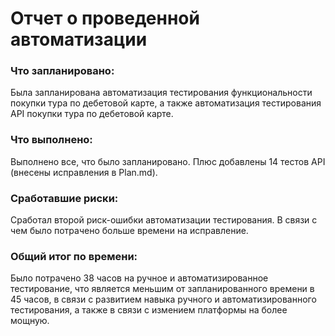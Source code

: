 # Отчет о проведенной автоматизации
### Что запланировано:

Была запланирована автоматизация тестирования функциональности покупки тура по дебетовой карте, а также автоматизация тестирования API покупки тура по дебетовой карте. 

### Что выполнено:
 
Выполнено все, что было запланировано. Плюс добавлены 14 тестов API (внесены исправления в Plan.md).

### Сработавшие риски:

Сработал второй риск-ошибки автоматизации тестирования. В связи с чем было потрачено больше времени на исправление. 

### Общий итог по времени:

Было потрачено 38 часов на ручное и автоматизированное тестирование, что является меньшим от запланированного времени в 45 часов, в связи с развитием навыка ручного и автоматизированного тестирования, 
а также в связи с измением платформы на более мощную. 
